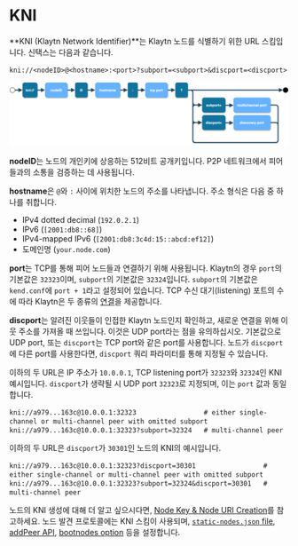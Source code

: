 # KNI <a id="KNI"></a>

**KNI (Klaytn Network Identifier)**는 Klaytn 노드를 식별하기 위한 URL 스킴입니다. 신택스는 다음과 같습니다.
```
kni://<nodeID>@<hostname>:<port>?subport=<subport>&discport=<discport>
```
![KNI scheme](../images/kni_scheme.png)

**nodeID**는 노드의 개인키에 상응하는 512비트 공개키입니다. P2P 네트워크에서 피어들과의 소통을 검증하는 데 사용됩니다.

**hostname**은 `@`와 `:` 사이에 위치한 노드의 주소를 나타냅니다. 주소 형식은 다음 중 하나를 취합니다.
* IPv4 dotted decimal (`192.0.2.1`)
* IPv6 (`[2001:db8::68]`)
* IPv4-mapped IPv6 (`[2001:db8:3c4d:15::abcd:ef12]`)
* 도메인명 (`your.node.com`)

**port**는 TCP를 통해 피어 노드들과 연결하기 위해 사용됩니다. Klaytn의 경우 `port`의 기본값은 `32323`이며, `subport`의 기본값은 `32324`입니다. `subport`의 기본값은 `kend.conf`에 `port + 1`라고 설정되어 있습니다. TCP 수신 대기(listening) 포트의 수에 따라 Klaytn은 두 종류의 [연결](./multiport.md)을 제공합니다.

**discport**는 알려진 이웃들이 인접한 Klaytn 노드인지 확인하고, 새로운 연결을 위해 이웃 주소를 가져올 때 쓰입니다. 이것은 UDP port라는 점을 유의하십시오. 기본값으로 UDP port, 또는 `discport`는 TCP port와 같은 port를 사용합니다. 노드가 `discport`에 다른 port를 사용한다면, `discport` 쿼리 파라미터를 통해 지정될 수 있습니다.

이하의 두 URL은 IP 주소가 `10.0.0.1`, TCP listening port가 `32323`와 `32324`인 KNI 예시입니다. `discport`가 생략될 시 UDP port `32323`로 지정되며, 이는 `port` 값과 동일합니다.
```
kni://a979...163c@10.0.0.1:32323                 # either single-channel or multi-channel peer with omitted subport
kni://a979...163c@10.0.0.1:32323?subport=32324   # multi-channel peer
```

이하의 두 URL은 `discport`가 `30301`인 노드의 KNI의 예시입니다.
```
kni://a979...163c@10.0.0.1:32323?discport=30301                 # either single-channel or multi-channel peer with omitted subport
kni://a979...163c@10.0.0.1:32323?subport=32324&discport=30301   # multi-channel peer
```

노드의 KNI 생성에 대해 더 알고 싶으시다면, [Node Key & Node URI Creation](../../node/core-cell/installation-guide/before-you-install.md#node-key-node-uri-creation)를 참고하세요. 노드 발견 프로토콜에는 KNI 스킴이 사용되며, [`static-nodes.json` file](../../node/core-cell/installation-guide/proxy-node-setup/configuration.md#install-static-nodes-json), [addPeer API](../../bapp/json-rpc/api-references/admin.md#admin_addpeer), [bootnodes option](../../node/endpoint-node/operation-guide/configuration.md#properties) 등을 설정합니다.
